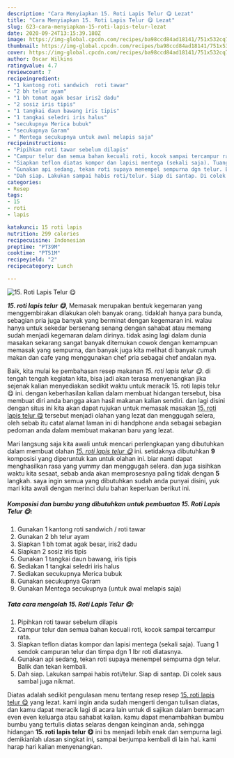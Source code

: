 ```yaml
---
description: "Cara Menyiapkan 15. Roti Lapis Telur 😋 Lezat"
title: "Cara Menyiapkan 15. Roti Lapis Telur 😋 Lezat"
slug: 623-cara-menyiapkan-15-roti-lapis-telur-lezat
date: 2020-09-24T13:15:39.180Z
image: https://img-global.cpcdn.com/recipes/ba98ccd84ad18141/751x532cq70/15-roti-lapis-telur-😋-foto-resep-utama.jpg
thumbnail: https://img-global.cpcdn.com/recipes/ba98ccd84ad18141/751x532cq70/15-roti-lapis-telur-😋-foto-resep-utama.jpg
cover: https://img-global.cpcdn.com/recipes/ba98ccd84ad18141/751x532cq70/15-roti-lapis-telur-😋-foto-resep-utama.jpg
author: Oscar Wilkins
ratingvalue: 4.7
reviewcount: 7
recipeingredient:
- "1 kantong roti sandwich  roti tawar"
- "2 bh telur ayam"
- "1 bh tomat agak besar iris2 dadu"
- "2 sosiz iris tipis"
- "1 tangkai daun bawang iris tipis"
- "1 tangkai seledri iris halus"
- "secukupnya Merica bubuk"
- "secukupnya Garam"
- " Mentega secukupnya untuk awal melapis saja"
recipeinstructions:
- "Pipihkan roti tawar sebelum dilapis"
- "Campur telur dan semua bahan kecuali roti, kocok sampai tercampur rata."
- "Siapkan teflon diatas kompor dan lapisi mentega (sekali saja). Tuang 1 sendok campuran telur dan timpa dgn 1 lbr roti diatasnya."
- "Gunakan api sedang, tekan roti supaya menempel sempurna dgn telur. Balik dan tekan kembali."
- "Dah siap. Lakukan sampai habis roti/telur. Siap di santap. Di colek saus sambal juga nikmat."
categories:
- Resep
tags:
- 15
- roti
- lapis

katakunci: 15 roti lapis 
nutrition: 299 calories
recipecuisine: Indonesian
preptime: "PT39M"
cooktime: "PT51M"
recipeyield: "2"
recipecategory: Lunch

---
```



![15. Roti Lapis Telur 😋](https://img-global.cpcdn.com/recipes/ba98ccd84ad18141/751x532cq70/15-roti-lapis-telur-😋-foto-resep-utama.jpg)

<b><i>15. roti lapis telur 😋</i></b>, Memasak merupakan bentuk kegemaran yang menggembirakan dilakukan oleh banyak orang. tidaklah hanya para bunda, sebagian pria juga banyak yang berminat dengan kegemaran ini. walau hanya untuk sekedar bersenang senang dengan sahabat atau memang sudah menjadi kegemaran dalam dirinya. tidak asing lagi dalam dunia masakan sekarang sangat banyak ditemukan cowok dengan kemampuan memasak yang sempurna, dan banyak juga kita melihat di banyak rumah makan dan cafe yang menggunakan chef pria sebagai chef andalan nya.

Baik, kita mulai ke pembahasan resep makanan <i>15. roti lapis telur 😋</i>. di tengah tengah kegiatan kita, bisa jadi akan terasa menyenangkan jika sejenak kalian menyediakan sedikit waktu untuk meracik 15. roti lapis telur 😋 ini. dengan keberhasilan kalian dalam membuat hidangan tersebut, bisa membuat diri anda bangga akan hasil makanan kalian sendiri. dan lagi disini dengan situs ini kita akan dapat rujukan untuk memasak masakan <u>15. roti lapis telur 😋</u> tersebut menjadi olahan yang lezat dan menggugah selera, oleh sebab itu catat alamat laman ini di handphone anda sebagai sebagian pedoman anda dalam membuat makanan baru yang lezat.




Mari langsung saja kita awali untuk mencari perlengkapan yang dibutuhkan dalam membuat olahan <u><i>15. roti lapis telur 😋</i></u> ini. setidaknya dibutuhkan <b>9</b> komposisi yang diperuntuk kan untuk olahan ini. biar nanti dapat menghasilkan rasa yang yummy dan menggugah selera. dan juga sisihkan waktu kita sesaat, sebab anda akan memprosesnya paling tidak dengan <b>5</b> langkah. saya ingin semua yang dibutuhkan sudah anda punyai disini, yuk mari kita awali dengan merinci dulu bahan keperluan berikut ini.

<!--inarticleads1-->

##### Komposisi dan bumbu yang dibutuhkan untuk pembuatan 15. Roti Lapis Telur 😋:

1. Gunakan 1 kantong roti sandwich / roti tawar
1. Gunakan 2 bh telur ayam
1. Siapkan 1 bh tomat agak besar, iris2 dadu
1. Siapkan 2 sosiz iris tipis
1. Gunakan 1 tangkai daun bawang, iris tipis
1. Sediakan 1 tangkai seledri iris halus
1. Sediakan secukupnya Merica bubuk
1. Gunakan secukupnya Garam
1. Gunakan  Mentega secukupnya (untuk awal melapis saja)




<!--inarticleads2-->

##### Tata cara mengolah 15. Roti Lapis Telur 😋:

1. Pipihkan roti tawar sebelum dilapis
1. Campur telur dan semua bahan kecuali roti, kocok sampai tercampur rata.
1. Siapkan teflon diatas kompor dan lapisi mentega (sekali saja). Tuang 1 sendok campuran telur dan timpa dgn 1 lbr roti diatasnya.
1. Gunakan api sedang, tekan roti supaya menempel sempurna dgn telur. Balik dan tekan kembali.
1. Dah siap. Lakukan sampai habis roti/telur. Siap di santap. Di colek saus sambal juga nikmat.




Diatas adalah sedikit pengulasan menu tentang resep resep <u>15. roti lapis telur 😋</u> yang lezat. kami ingin anda sudah mengerti dengan tulisan diatas, dan kamu dapat meracik lagi di acara lain untuk di sajikan dalam bermacam even even keluarga atau sahabat kalian. kamu dapat menambahkan bumbu bumbu yang tertulis diatas selaras dengan keinginan anda, sehingga hidangan <b>15. roti lapis telur 😋</b> ini bs menjadi lebih enak dan sempurna lagi. demikianlah ulasan singkat ini, sampai berjumpa kembali di lain hal. kami harap hari kalian menyenangkan.
